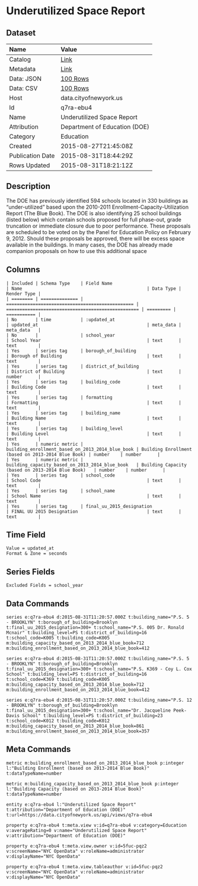 # Underutilized Space Report

## Dataset

| Name | Value |
| :--- | :---- |
| Catalog | [Link](https://catalog.data.gov/dataset/underutilized-space-report) |
| Metadata | [Link](https://data.cityofnewyork.us/api/views/q7ra-ebu4) |
| Data: JSON | [100 Rows](https://data.cityofnewyork.us/api/views/q7ra-ebu4/rows.json?max_rows=100) |
| Data: CSV | [100 Rows](https://data.cityofnewyork.us/api/views/q7ra-ebu4/rows.csv?max_rows=100) |
| Host | data.cityofnewyork.us |
| Id | q7ra-ebu4 |
| Name | Underutilized Space Report |
| Attribution | Department of Education (DOE) |
| Category | Education |
| Created | 2015-08-27T21:45:08Z |
| Publication Date | 2015-08-31T18:44:29Z |
| Rows Updated | 2015-08-31T18:21:12Z |

## Description

The DOE has previously identified 594 schools located in 330 buildings as “under-utilized” based upon the 2010-2011 Enrollment-Capacity-Utilization Report (The Blue Book). The DOE is also identifying 25 school buildings (listed below) which contain schools proposed for full phase-out, grade truncation or immediate closure due to poor performance. These proposals are scheduled to be voted on by the Panel for Education Policy on February 9, 2012. Should these proposals be approved, there will be excess space available in the buildings. In many cases, the DOE has already made companion proposals on how to use this additional space

## Columns

```ls
| Included | Schema Type    | Field Name                                       | Name                                               | Data Type | Render Type |
| ======== | ============== | ================================================ | ================================================== | ========= | =========== |
| No       | time           | :updated_at                                      | updated_at                                         | meta_data | meta_data   |
| No       |                | school_year                                      | School Year                                        | text      | text        |
| Yes      | series tag     | borough_of_building                              | Borough of Building                                | text      | text        |
| Yes      | series tag     | district_of_building                             | District of Building                               | text      | number      |
| Yes      | series tag     | building_code                                    | Building Code                                      | text      | text        |
| Yes      | series tag     | formatting                                       | Formatting                                         | text      | text        |
| Yes      | series tag     | building_name                                    | Building Name                                      | text      | text        |
| Yes      | series tag     | building_level                                   | Building Level                                     | text      | text        |
| Yes      | numeric metric | building_enrollment_based_on_2013_2014_blue_book | Building Enrollment (based on 2013-2014 Blue Book) | number    | number      |
| Yes      | numeric metric | building_capacity_based_on_2013_2014_blue_book   | Building Capacity (based on 2013-2014 Blue Book)   | number    | number      |
| Yes      | series tag     | school_code                                      | School Code                                        | text      | text        |
| Yes      | series tag     | school_name                                      | School Name                                        | text      | text        |
| Yes      | series tag     | final_uu_2015_designation                        | FINAL UU 2015 Designation                          | text      | text        |
```

## Time Field

```ls
Value = updated_at
Format & Zone = seconds
```

## Series Fields

```ls
Excluded Fields = school_year
```

## Data Commands

```ls
series e:q7ra-ebu4 d:2015-08-31T11:20:57.000Z t:building_name="P.S. 5 - BROOKLYN" t:borough_of_building=Brooklyn t:final_uu_2015_designation=300+ t:school_name="P.S. 005 Dr. Ronald Mcnair" t:building_level=PS t:district_of_building=16 t:school_code=K005 t:building_code=K005 m:building_capacity_based_on_2013_2014_blue_book=712 m:building_enrollment_based_on_2013_2014_blue_book=412

series e:q7ra-ebu4 d:2015-08-31T11:20:57.000Z t:building_name="P.S. 5 - BROOKLYN" t:borough_of_building=Brooklyn t:final_uu_2015_designation=300+ t:school_name="P.S. K369 - Coy L. Cox School" t:building_level=PS t:district_of_building=16 t:school_code=K369 t:building_code=K005 m:building_capacity_based_on_2013_2014_blue_book=712 m:building_enrollment_based_on_2013_2014_blue_book=412

series e:q7ra-ebu4 d:2015-08-31T11:20:57.000Z t:building_name="P.S. 12 - BROOKLYN" t:borough_of_building=Brooklyn t:final_uu_2015_designation=300+ t:school_name="Dr. Jacqueline Peek-Davis School" t:building_level=PS t:district_of_building=23 t:school_code=K012 t:building_code=K012 m:building_capacity_based_on_2013_2014_blue_book=861 m:building_enrollment_based_on_2013_2014_blue_book=357
```

## Meta Commands

```ls
metric m:building_enrollment_based_on_2013_2014_blue_book p:integer l:"Building Enrollment (based on 2013-2014 Blue Book)" t:dataTypeName=number

metric m:building_capacity_based_on_2013_2014_blue_book p:integer l:"Building Capacity (based on 2013-2014 Blue Book)" t:dataTypeName=number

entity e:q7ra-ebu4 l:"Underutilized Space Report" t:attribution="Department of Education (DOE)" t:url=https://data.cityofnewyork.us/api/views/q7ra-ebu4

property e:q7ra-ebu4 t:meta.view v:id=q7ra-ebu4 v:category=Education v:averageRating=0 v:name="Underutilized Space Report" v:attribution="Department of Education (DOE)"

property e:q7ra-ebu4 t:meta.view.owner v:id=5fuc-pqz2 v:screenName="NYC OpenData" v:roleName=administrator v:displayName="NYC OpenData"

property e:q7ra-ebu4 t:meta.view.tableauthor v:id=5fuc-pqz2 v:screenName="NYC OpenData" v:roleName=administrator v:displayName="NYC OpenData"
```